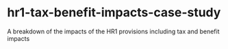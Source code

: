 # hr1-tax-benefit-impacts-case-study
A breakdown of the impacts of the HR1 provisions including tax and benefit impacts
